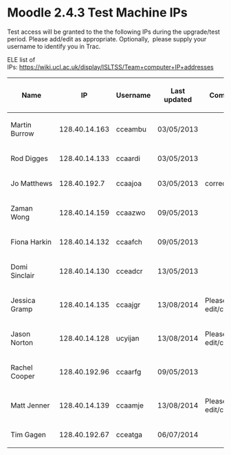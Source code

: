 # Moodle 2.4.3 Test Machine IPs

Test access will be granted to the the following IPs during the upgrade/test period. Please add/edit as appropriate. Optionally,  please supply your username to identify you in Trac. 

ELE list of IPs: <https://wiki.ucl.ac.uk/display/ISLTSS/Team+computer+IP+addresses>

<table>
<colgroup>
<col width="20%" />
<col width="20%" />
<col width="20%" />
<col width="20%" />
<col width="20%" />
</colgroup>
<thead>
<tr class="header">
<th><p>Name</p></th>
<th><p>IP</p></th>
<th><p>Username</p></th>
<th><p>Last updated</p></th>
<th><p>Comment</p></th>
</tr>
</thead>
<tbody>
<tr class="odd">
<td><p>Martin Burrow</p></td>
<td><p>128.40.14.163</p></td>
<td><p>cceambu</p></td>
<td><p>03/05/2013</p></td>
<td><p> </p></td>
</tr>
<tr class="even">
<td><p>Rod Digges</p></td>
<td><p>128.40.14.133</p></td>
<td><p>ccaardi</p></td>
<td><p>03/05/2013</p></td>
<td><p> </p></td>
</tr>
<tr class="odd">
<td><p>Jo Matthews</p></td>
<td><p>128.40.192.7</p></td>
<td><p>ccaajoa</p></td>
<td><p>03/05/2013</p></td>
<td><p>correct</p></td>
</tr>
<tr class="even">
<td><p>Zaman Wong</p></td>
<td><p>128.40.14.159</p></td>
<td><p>ccaazwo</p></td>
<td><p>09/05/2013</p></td>
<td><p> </p></td>
</tr>
<tr class="odd">
<td><p>Fiona Harkin</p></td>
<td><p>128.40.14.132</p></td>
<td><p>ccaafch</p></td>
<td><p>09/05/2013</p></td>
<td><p> </p></td>
</tr>
<tr class="even">
<td><p>Domi Sinclair</p></td>
<td><p>128.40.14.130</p></td>
<td><p>cceadcr</p></td>
<td><p>13/05/2013</p></td>
<td><p> </p></td>
</tr>
<tr class="odd">
<td><p>Jessica Gramp</p></td>
<td><p>128.40.14.135</p></td>
<td><p>ccaajgr</p></td>
<td><p>13/08/2014</p></td>
<td><p>Please edit/confirm.</p></td>
</tr>
<tr class="even">
<td><p>Jason Norton</p></td>
<td><p>128.40.14.128</p></td>
<td><p>ucyijan</p></td>
<td><p>13/08/2014</p></td>
<td><p>Please edit/confirm.</p></td>
</tr>
<tr class="odd">
<td><p>Rachel Cooper</p></td>
<td><p>128.40.192.96</p></td>
<td><p>ccaarfg</p></td>
<td><p>09/05/2013</p></td>
<td><p> </p></td>
</tr>
<tr class="even">
<td><p>Matt Jenner</p></td>
<td><p>128.40.14.139</p></td>
<td><p>ccaamje</p></td>
<td><p>13/08/2014</p></td>
<td><p>Please edit/confirm.</p></td>
</tr>
<tr class="odd">
<td><p>Tim Gagen</p></td>
<td><p>128.40.192.67</p></td>
<td><p>cceatga</p></td>
<td><p>06/07/2014</p></td>
<td><p> </p></td>
</tr>
</tbody>
</table>


